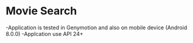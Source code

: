 # Movie Search


-Application is tested in Genymotion and also on mobile device (Android 8.0.0)
-Applcation use API 24+
